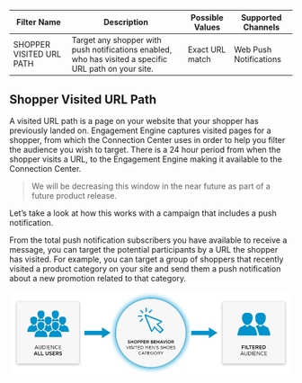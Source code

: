 | Filter Name              | Description                                                                                           | Possible Values | Supported Channels     |
| ------------------------ | ----------------------------------------------------------------------------------------------------- | --------------- | ---------------------- |
| SHOPPER VISITED URL PATH | Target any shopper with push notifications enabled, who has visited a specific URL path on your site. | Exact URL match | Web Push Notifications |

## Shopper Visited URL Path

A visited URL path is a page on your website that your shopper has previously
landed on.  Engagement Engine captures visited pages for a shopper, from which
the Connection Center uses in order to help you filter the audience you wish to
target.  There is a 24 hour period from when the shopper visits a URL, to the
Engagement Engine making it available to the Connection Center.

> We will be decreasing this window in the near future as part of a future product release.

Let’s take a look at how this works with a campaign that includes a push
notification.

From the total push notification subscribers you have available to receive a
message, you can target the potential participants by a URL the shopper has
visited. For example, you can target a group of shoppers that recently visited a
product category on your site and send them a push notification about a new
promotion related to that category.

![Behaviour Filter](images/behaviour-filter.png)
